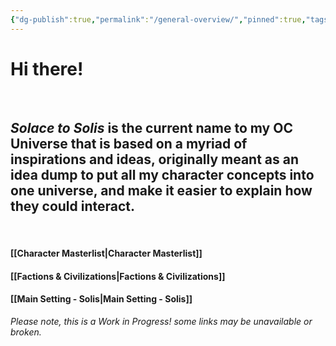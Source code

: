 ```yaml
---
{"dg-publish":true,"permalink":"/general-overview/","pinned":true,"tags":["masterlist","gardenEntry"],"dgShowLocalGraph":true,"dgShowFileTree":true}
---
```


# **Hi there!**
<br>

## *Solace to Solis* is the current name to my OC Universe that is based on a myriad of inspirations and ideas, originally meant as an idea dump to put all my character concepts into one universe, and make it easier to explain how they could interact.
<br>

#### [[Character Masterlist\|Character Masterlist]]
#### [[Factions & Civilizations\|Factions & Civilizations]]

#### [[Main Setting - Solis\|Main Setting - Solis]]


*Please note, this is a Work in Progress! some links may be unavailable or broken.*




